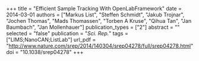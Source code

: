 +++
title = "Efficient Sample Tracking With OpenLabFramework"
date = 2014-03-01
authors = ["Markus List", "Steffen Schmidt", "Jakub Trojnar", "Jochen Thomas", "Mads Thomassen", "Torben A Kruse", "Qihua Tan", "Jan Baumbach", "Jan Mollenhauer"]
publication_types = ["2"]
abstract = ""
selected = "false"
publication = "*Sci. Rep.*"
tags = ["LIMS;NanoCAN;ListLab"]
url_pdf = "http://www.nature.com/srep/2014/140304/srep04278/full/srep04278.html"
doi = "10.1038/srep04278"
+++

